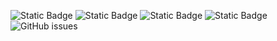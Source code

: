 ![Static Badge](https://img.shields.io/badge/blacklists-61-000000) ![Static Badge](https://img.shields.io/badge/blacklisted-2933047-cc0000) ![Static Badge](https://img.shields.io/badge/whitelisted-2254-00CC00) ![Static Badge](https://img.shields.io/badge/streaming_blacklist-28107-000000) ![GitHub issues](https://img.shields.io/github/issues/fabriziosalmi/blacklists)
